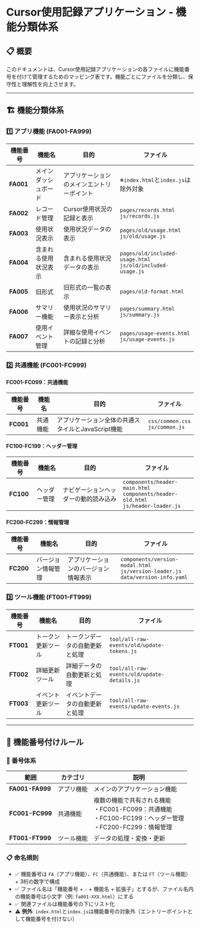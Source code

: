 <!-- markdownlint-disable MD033 -->
# Cursor使用記録アプリケーション - 機能分類体系

## 📋 概要

このドキュメントは、Cursor使用記録アプリケーションの各ファイルに機能番号を付けて管理するためのマッピング表です。機能ごとにファイルを分類し、保守性と理解性を向上させます。

---

## 🏗️ 機能分類体系

### 1️⃣ アプリ機能 (FA001-FA999)

| 機能番号 | 機能名 | 目的 | ファイル |
|---------|--------|------|----------|
| **FA001** | メインダッシュボード | アプリケーションのメインエントリーポイント | ※`index.html`と`index.js`は除外対象 |
| **FA002** | レコード管理 | Cursor使用状況の記録と表示 | `pages/records.html`<br>`js/records.js` |
| **FA003** | 使用状況表示 | 使用状況データの表示 | `pages/old/usage.html`<br>`js/old/usage.js` |
| **FA004** | 含まれる使用状況表示 | 含まれる使用状況データの表示 | `pages/old/included-usage.html`<br>`js/old/included-usage.js` |
| **FA005** | 旧形式 | 旧形式の一覧の表示 | `pages/old-format.html` |
| **FA006** | サマリー機能 | 使用状況のサマリー表示と分析 | `pages/summary.html`<br>`js/summary.js` |
| **FA007** | 使用イベント管理 | 詳細な使用イベントの記録と分析 | `pages/usage-events.html`<br>`js/usage-events.js` |

### 2️⃣ 共通機能 (FC001-FC999)

#### FC001-FC099：共通機能

| 機能番号 | 機能名 | 目的 | ファイル |
|---------|--------|------|----------|
| **FC001** | 共通機能 | アプリケーション全体の共通スタイルとJavaScript機能 | `css/common.css`<br>`js/common.js` |

#### FC100-FC199：ヘッダー管理

| 機能番号 | 機能名 | 目的 | ファイル |
|---------|--------|------|----------|
| **FC100** | ヘッダー管理 | ナビゲーションヘッダーの動的読み込み | `components/header-main.html`<br>`components/header-old.html`<br>`js/header-loader.js` |

#### FC200-FC299：情報管理

| 機能番号 | 機能名 | 目的 | ファイル |
|---------|--------|------|----------|
| **FC200** | バージョン情報管理 | アプリケーションのバージョン情報表示 | `components/version-modal.html`<br>`js/version-loader.js`<br>`data/version-info.yaml` |

### 3️⃣ ツール機能 (FT001-FT999)

| 機能番号 | 機能名 | 目的 | ファイル |
|---------|--------|------|----------|
| **FT001** | トークン更新ツール | トークンデータの自動更新と処理 | `tool/all-raw-events/old/update-tokens.js` |
| **FT002** | 詳細更新ツール | 詳細データの自動更新と処理 | `tool/all-raw-events/old/update-details.js` |
| **FT003** | イベント更新ツール | イベントデータの自動更新と処理 | `tool/all-raw-events/update-events.js` |

---

## 📝 機能番号付けルール

### 🔢 番号体系

| 範囲 | カテゴリ | 説明 |
|------|----------|------|
| **FA001-FA999** | アプリ機能 | メインのアプリケーション機能 |
| **FC001-FC999** | 共通機能 | 複数の機能で共有される機能<br>・FC001-FC099：共通機能<br>・FC100-FC199：ヘッダー管理<br>・FC200-FC299：情報管理 |
| **FT001-FT999** | ツール機能 | データの処理・変換・更新 |

### 📋 命名規則

- ✅ 機能番号は `FA`（アプリ機能）、`FC`（共通機能）、または `FT`（ツール機能） + 3桁の数字で構成
- ✅ ファイル名は「機能番号 + `-` + 機能名 + 拡張子」とするが、ファイル名内の機能番号は小文字（例: `fa001-XXX.html`）にする
- ✅ 関連ファイルは機能番号の下にリスト化
- ⚠️ **例外**: `index.html`と`index.js`は機能番号の対象外（エントリーポイントとして機能番号を付けない）
